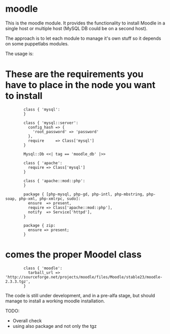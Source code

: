 # moodle #

This is the moodle module. It provides the functionality to install Moodle in a single host or multiple host (MySQL DB could be on a second host).

The approach is to let each module to manage it's own stuff so it depends on some puppetlabs modules.

The usage is:

# These are the requirements you have to place in the node you want to install
			class { 'mysql':
			}

			class { 'mysql::server':
			  config_hash => {
				'root_password' => 'password'
			  },
			  require     => Class['mysql']
			}

			Mysql::Db <<| tag == 'moodle_db' |>>

			class { 'apache':
			  require => Class['mysql']
			}

			class { 'apache::mod::php':
			}

			package { [php-mysql, php-gd, php-intl, php-mbstring, php-soap, php-xml, php-xmlrpc, sudo]:
			  ensure  => present,
			  require => Class['apache::mod::php'],
			  notify  => Service['httpd'],
			}

			package { zip:
			  ensure => present;
			}

# comes the proper Moodel class
			class { 'moodle':
			  tarball_url => 'http://sourceforge.net/projects/moodle/files/Moodle/stable23/moodle-2.3.3.tgz',
			}

The code is still under development, and in a pre-alfa stage, but should manage to install a working moodle installation.

TODO:
- Overall check
- using also package and not only the tgz
